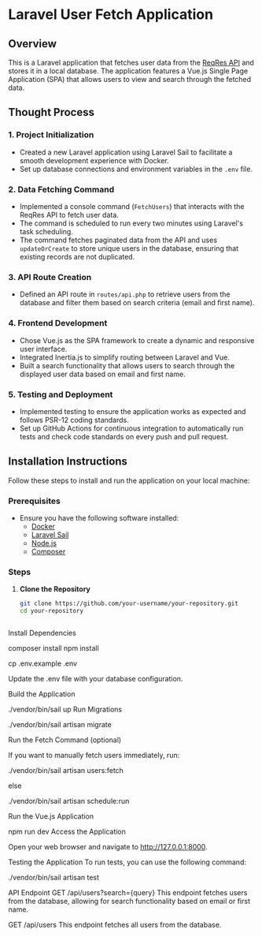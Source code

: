 # Laravel User Fetch Application

## Overview

This is a Laravel application that fetches user data from the [ReqRes API](https://reqres.in/) and stores it in a local database. The application features a Vue.js Single Page Application (SPA) that allows users to view and search through the fetched data.

## Thought Process

### 1. Project Initialization
- Created a new Laravel application using Laravel Sail to facilitate a smooth development experience with Docker.
- Set up database connections and environment variables in the `.env` file.

### 2. Data Fetching Command
- Implemented a console command (`FetchUsers`) that interacts with the ReqRes API to fetch user data.
- The command is scheduled to run every two minutes using Laravel's task scheduling.
- The command fetches paginated data from the API and uses `updateOrCreate` to store unique users in the database, ensuring that existing records are not duplicated.

### 3. API Route Creation
- Defined an API route in `routes/api.php` to retrieve users from the database and filter them based on search criteria (email and first name).

### 4. Frontend Development
- Chose Vue.js as the SPA framework to create a dynamic and responsive user interface.
- Integrated Inertia.js to simplify routing between Laravel and Vue.
- Built a search functionality that allows users to search through the displayed user data based on email and first name.

### 5. Testing and Deployment
- Implemented testing to ensure the application works as expected and follows PSR-12 coding standards.
- Set up GitHub Actions for continuous integration to automatically run tests and check code standards on every push and pull request.

## Installation Instructions

Follow these steps to install and run the application on your local machine:

### Prerequisites
- Ensure you have the following software installed:
  - [Docker](https://www.docker.com/get-started)
  - [Laravel Sail](https://laravel.com/docs/8.x/sail)
  - [Node.js](https://nodejs.org/)
  - [Composer](https://getcomposer.org/)

### Steps

1. **Clone the Repository**
   ```bash
   git clone https://github.com/your-username/your-repository.git
   cd your-repository



Install Dependencies

composer install
npm install


cp .env.example .env


Update the .env file with your database configuration.


Build the Application

./vendor/bin/sail up
Run Migrations

./vendor/bin/sail artisan migrate


Run the Fetch Command (optional)

If you want to manually fetch users immediately, run:

./vendor/bin/sail artisan users:fetch


else 

./vendor/bin/sail artisan schedule:run


Run the Vue.js Application

npm run dev
Access the Application

Open your web browser and navigate to http://127.0.0.1:8000.

Testing the Application
To run tests, you can use the following command:


./vendor/bin/sail artisan test


API Endpoint
GET /api/users?search={query}
This endpoint fetches users from the database, allowing for search functionality based on email or first name.

GET /api/users
This endpoint fetches all users from the database.